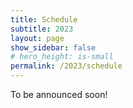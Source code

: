 ```yaml
---
title: Schedule
subtitle: 2023
layout: page
show_sidebar: false
# hero_height: is-small
permalink: /2023/schedule
---
```


<!-- <section class="hero is-primary">
  <div class="hero-body">
    <figure class="image is-5by2">
      <img src="/assets/img/USS2022/banner.png" alt="USS 2022">
    </figure>
  </div>
</section>

<br>

The times are Eastern Daylight Time (Québec local time, UTC-4). Click on the times to check your local time.

## Date D1

{% include table-schedule.html schedule=site.data.schedule_2023 speakers=site.data.speakers_2023 date="202306D1" people="Speaker(s)" %}

## Date D2

{% include table-schedule.html schedule=site.data.schedule_2023 speakers=site.data.speakers_2023 date="202206D2" people="Speaker(s)" %} -->

To be announced soon!
